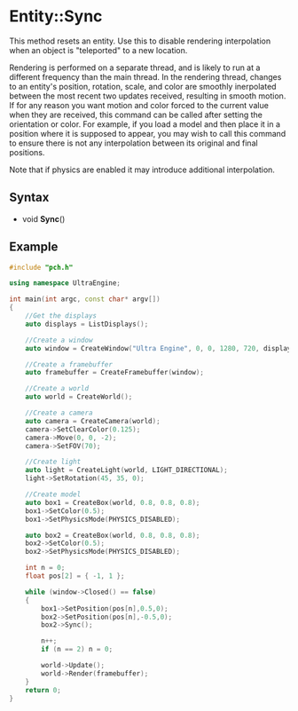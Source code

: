 # Entity::Sync #
This method resets an entity. Use this to disable rendering interpolation when an object is "teleported" to a new location.

Rendering is performed on a separate thread, and is likely to run at a different frequency than the main thread. In the rendering thread, changes to an entity's position, rotation, scale, and color are smoothly inerpolated between the most recent two updates received, resulting in smooth motion. If for any reason you want motion and color forced to the current value when they are received, this command can be called after setting the orientation or color. For example, if you load a model and then place it in a position where it is supposed to appear, you may wish to call this command to ensure there is not any interpolation between its original and final positions.

Note that if physics are enabled it may introduce additional interpolation.

## Syntax ##
- void **Sync**()

## Example ##
```c++
#include "pch.h"

using namespace UltraEngine;

int main(int argc, const char* argv[])
{
    //Get the displays
    auto displays = ListDisplays();

    //Create a window
    auto window = CreateWindow("Ultra Engine", 0, 0, 1280, 720, displays[0]);

    //Create a framebuffer
    auto framebuffer = CreateFramebuffer(window);

    //Create a world
    auto world = CreateWorld();

    //Create a camera
    auto camera = CreateCamera(world);
    camera->SetClearColor(0.125);
    camera->Move(0, 0, -2);
    camera->SetFOV(70);

    //Create light
    auto light = CreateLight(world, LIGHT_DIRECTIONAL);
    light->SetRotation(45, 35, 0);

    //Create model
    auto box1 = CreateBox(world, 0.8, 0.8, 0.8);
    box1->SetColor(0.5);
    box1->SetPhysicsMode(PHYSICS_DISABLED);

    auto box2 = CreateBox(world, 0.8, 0.8, 0.8);
    box2->SetColor(0.5);
    box2->SetPhysicsMode(PHYSICS_DISABLED);

    int n = 0;
    float pos[2] = { -1, 1 };

    while (window->Closed() == false)
    {
        box1->SetPosition(pos[n],0.5,0);
        box2->SetPosition(pos[n],-0.5,0);
        box2->Sync();

        n++;
        if (n == 2) n = 0;

        world->Update();
        world->Render(framebuffer);
    }
    return 0;
}
```
